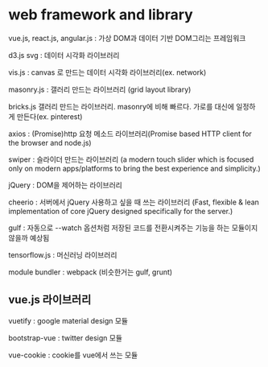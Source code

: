 # web framework and library

vue.js, react.js, angular.js : 가상 DOM과 데이터 기반 DOM그리는 프레임워크

d3.js svg : 데이터 시각화 라이브러리

vis.js : canvas 로 만드는 데이터 시각화 라이브러리(ex. network)

masonry.js : 갤러리 만드는 라이브러리 (grid layout library)

bricks.js 갤러리 만드는 라이브러리. masonry에 비해 빠르다. 가로를 대신에 일정하게 만든다(ex. pinterest)

axios : (Promise)http 요청 메소드 라이브러리(Promise based HTTP client for the browser and node.js)

swiper : 슬라이더 만드는 라이브러리 (a modern touch slider which is focused only on modern apps/platforms to bring the best experience and simplicity.)

jQuery : DOM을 제어하는 라이브러리

cheerio : 서버에서 jQuery 사용하고 싶을 때 쓰는 라이브러리 (Fast, flexible & lean implementation of core jQuery designed specifically for the server.)

gulf : 자동으로 --watch 옵션처럼 저장된 코드를 전환시켜주는 기능을 하는 모듈이지 않을까 예상됨

tensorflow.js : 머신러닝 라이브러리

module bundler : webpack (비슷한거는 gulf, grunt)

## vue.js 라이브러리
vuetify : google material design 모듈

bootstrap-vue : twitter design 모듈

vue-cookie : cookie를 vue에서 쓰는 모듈